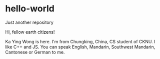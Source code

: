 # hello-world
Just another repository

Hi, fellow earth citizens!

Ka Ying Wong is here. I'm from Chungking, China, CS student of CKNU. I like C++ and JS.
You can speak English, Mandarin, Southwest Mandarin, Cantonese or German to me.
